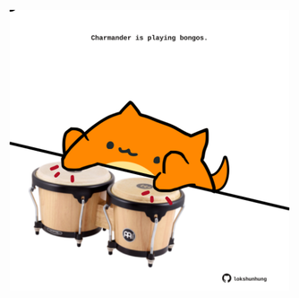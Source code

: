 <!-- built at 22/11/2022, 14:00:56 UTC -->
<p align="center">
  <img width="500" height="500" src="./ReadmeImage.svg">
</p>
